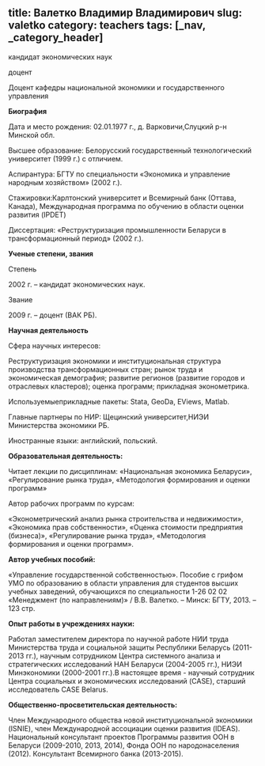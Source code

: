 title: Валетко Владимир Владимирович
slug: valetko
category: teachers
tags: [_nav, _category_header]
---

кандидат экономических наук

доцент

Доцент кафедры национальной экономики и государственного управления

__Биография__

Дата и место рождения:  02.01.1977 г., д. Варковичи,Слуцкий р-н Минской обл.

Высшее образование: Белорусский государственный технологический университет (1999 г.) с отличием.

Аспирантура: БГТУ по специальности «Экономика и управление народным хозяйством» (2002 г.).

Стажировки:Карлтонский университет и Всемирный банк (Оттава, Канада), Международная программа по обучению в области оценки развития (IPDET)

Диссертация: «Реструктуризация промышленности Беларуси в трансформационный период» (2002 г.).

__Ученые степени, звания__

Степень

2002 г. – кандидат экономических наук.

Звание

2009 г. – доцент (ВАК РБ).

__Научная деятельность__

Сфера научных интересов:

Реструктуризация экономики и институциональная структура производства трансформационных стран; рынок труда и экономическая демография; развитие регионов (развитие городов и отраслевых кластеров); оценка программ; прикладная эконометрика.

Используемыеприкладные пакеты: Stata, GeoDa, EViews, Matlab.

Главные партнеры по НИР: Щецинский университет,НИЭИ Министерства экономики РБ.

Иностранные языки: английский, польский.

__Образовательная деятельность:__

Читает лекции по дисциплинам: «Национальная экономика Беларуси», «Регулирование рынка труда», «Методология формирования и оценки программ»

Автор рабочих программ по курсам:

«Эконометрический анализ рынка строительства и недвижимости», «Экономика прав собственности», «Оценка стоимости предприятия (бизнеса)», «Регулирование рынка труда», «Методология формирования и оценки программ».

__Автор учебных пособий:__

«Управление государственной собственностью». Пособие с грифом УМО по образованию в области управления для студентов высших учебных заведений, обучающихся по специальности 1-26 02 02 «Менеджмент (по направлениям)» / В.В. Валетко. – Минск: БГТУ, 2013. – 123 стр.

__Опыт работы в учреждениях науки:__

Работал заместителем директора по научной работе НИИ труда Министерства труда и социальной защиты Республики Беларусь (2011-2013 гг.), научным сотрудником Центра системного анализа и стратегических исследований НАН Беларуси (2004-2005 гг.), НИЭИ Минэкономики (2000-2001 гг.).В настоящее время - научный сотрудник Центра социальных и экономических исследований (CASE), старший исследователь CASE Belarus.

__Общественно-просветительская деятельность:__

Член Международного общества новой институциональной экономики (ISNIE), член Международной ассоциации оценки развития (IDEAS). Национальный консультант проектов Программы развития ООН в Беларуси (2009-2010, 2013, 2014), Фонда ООН по народонаселения (2012). Консультант Всемирного банка (2013-2015).
